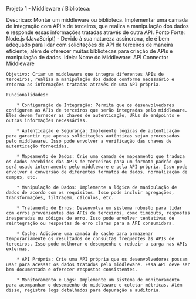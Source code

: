 Projeto 1 - Middleware / Biblioteca:

Descricao: Montar um middleware ou biblioteca. Implementar uma camada de integração com API's de terceiros, que realiza a manipulação dos dados e responde essas informações tratadas através de outra API.
Ponto Forte: Node.js (JavaScript) - Devido à sua natureza assíncrona, ele é bem adequado para lidar com solicitações de API de terceiros de maneira eficiente, além de oferecer muitas bibliotecas para criação de APIs e manipulação de dados.
Ideia: 
	Nome do Middleware: API Connector Middleware

	Objetivo: Criar um middleware que integra diferentes APIs de terceiros, realiza a manipulação dos dados conforme necessário e retorna as informações tratadas através de uma API própria.

	Funcionalidades:
		
		* Configuração de Integração: Permita que os desenvolvedores configurem as APIs de terceiros que serão integradas pelo middleware. Eles devem fornecer as chaves de autenticação, URLs de endpoints e outras informações necessárias.

		* Autenticação e Segurança: Implemente lógicas de autenticação para garantir que apenas solicitações autênticas sejam processadas pelo middleware. Isso pode envolver a verificação das chaves de autenticação fornecidas.

		* Mapeamento de Dados: Crie uma camada de mapeamento que traduza os dados recebidos das APIs de terceiros para um formato padrão que será usado internamente pelo middleware e pela API própria. Isso pode envolver a conversão de diferentes formatos de dados, normalização de campos, etc.

		* Manipulação de Dados: Implemente a lógica de manipulação de dados de acordo com os requisitos. Isso pode incluir agregações, transformações, filtragem, cálculos, etc.

		* Tratamento de Erros: Desenvolva um sistema robusto para lidar com erros provenientes das APIs de terceiros, como timeouts, respostas inesperadas ou códigos de erro. Isso pode envolver tentativas de reintegração ou respostas de erro claras para a API consumidora.

		* Cache: Adicione uma camada de cache para armazenar temporariamente os resultados de consultas frequentes às APIs de terceiros. Isso pode melhorar o desempenho e reduzir a carga nas APIs externas.

		* API Própria: Crie uma API própria que os desenvolvedores possam usar para acessar os dados tratados pelo middleware. Essa API deve ser bem documentada e oferecer respostas consistentes.

		* Monitoramento e Logs: Implemente um sistema de monitoramento para acompanhar o desempenho do middleware e coletar métricas. Além disso, registre logs detalhados para depuração e auditoria.
	